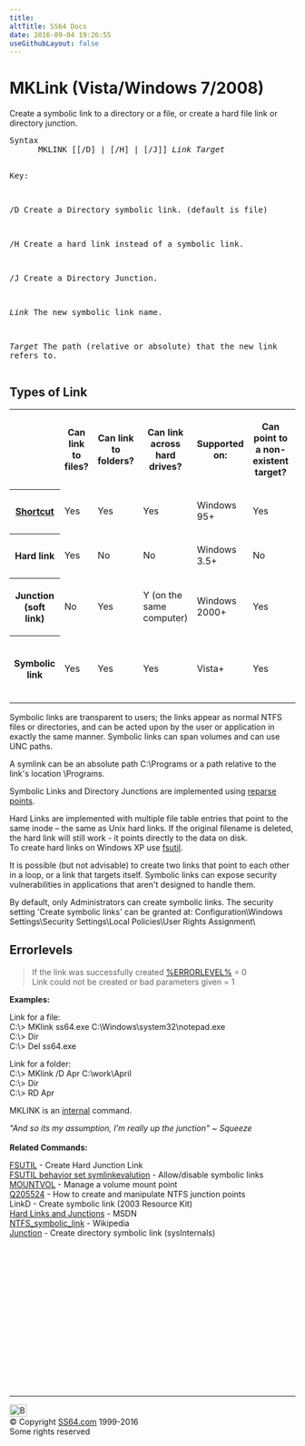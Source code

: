 ```yaml
---
title:
altTitle: SS64 Docs
date: 2016-09-04 19:26:55
useGithubLayout: false
---
```

<!-- #BeginLibraryItem "/Library/head_nt.lbi" --><!-- #EndLibraryItem --><h1>MKLink (Vista/Windows 7/2008)</h1>
<p>Create a symbolic link to a directory or a file, or create a hard file link or directory junction.</p> 
<pre>Syntax
      MKLINK [[/D] | [/H] | [/J]] <i>Link Target</i>

Key:

   /D     Create a Directory symbolic link. (default is file)

   /H     Create a hard link instead of a symbolic link.

   /J     Create a Directory Junction.

   <i>Link</i>   The new symbolic link name.

   <i>Target</i> The path (relative or absolute) that the new link refers to.</pre>
<h2>Types of Link<br>
</h2>
<table class="mklink">
<tbody><tr>
<td></td>
<th><p>Can link to files?</p></th>
<th><p>Can link to folders?</p></th>
<th><p>Can link across hard drives?</p></th>
<th><p>Supported on:</p></th>
<th><p>Can point to a non-existent target?</p></th>
<th><p>Can be relative?</p></th>
<th><p>How to delete:</p></th>
</tr>
<tr>
<th><p><a href="shortcut.html">Shortcut</a></p></th>
<td><p>Yes</p></td>
<td><p>Yes</p></td>
<td><p>Yes</p></td>
<td><p>Windows 95+</p></td>
<td><p>Yes</p></td>
<td><p>No</p></td>
<td><p><a href="del.html">Del</a></p></td>
</tr>
<tr>
<th><p>Hard link</p></th>
<td><p>Yes</p></td>
<td><p>No</p></td>
<td><p>No</p></td>
<td><p>Windows 3.5+</p></td>
<td><p>No<br>
</p></td>
<td><p>No</p></td>
<td><p><a href="del.html">Del</a></p></td>
</tr>
<tr>
<th><p>Junction<br>
(soft link)</p></th>
<td><p>No</p></td>
<td><p>Yes</p></td>
<td><p>Y (on the same computer)</p></td>
<td><p>Windows 2000+</p></td>
<td><p>Yes</p></td>
<td><p>No</p></td>
<td><p><a href="rd.html">RD</a></p></td>
</tr>
<tr>
<th><p>Symbolic link</p></th>
<td><p>Yes</p></td>
<td><p>Yes</p></td>
<td><p>Yes</p></td>
<td><p>Vista+</p></td>
<td><p>Yes</p></td>
<td><p>Yes (on the same volume)</p></td>
<td><p>RD <i>folder</i> or Del <i>file</i></p></td>
</tr>
</tbody></table>
<p>Symbolic links are transparent to users; the links appear as normal NTFS files or directories, and can be acted upon by the user or application in exactly the same manner. Symbolic links can span volumes and can use UNC paths. </p>
<p> A symlink can be an absolute path <span class="code">C:\Programs</span> or a path relative to the link's location <span class="code">\Programs</span>. <br>
</p>
<p><b> </b>Symbolic Links and Directory Junctions are implemented using <a href="http://msdn.microsoft.com/en-us/library/windows/desktop/aa365503(v=vs.85).aspx">reparse points</a>.</p>
<p> Hard Links are implemented  with multiple file table entries that point to the same inode – the same  as Unix hard links. If the original filename is deleted, the hard link will still work - it points directly to the data on disk.<br>
To create hard links on Windows XP use <a href="fsutil.html">fsutil</a>.</p>
<p>It is possible (but not advisable) to create  two links that point to each other in a loop, or a link that targets  itself. Symbolic links can expose security vulnerabilities in applications that aren't designed to handle them.</p>
<p>By default, only Administrators can create symbolic links. The security setting 'Create symbolic links' can be granted at: <span class="code">Configuration\Windows Settings\Security Settings\Local Policies\User Rights Assignment\</span></p>
<h2>Errorlevels</h2>
<blockquote>
<p>If the link was successfully created <a href="errorlevel.html">%ERRORLEVEL%</a> = 0<br>
Link could not be created or bad parameters given = 1</p>
</blockquote>
<p><b>Examples:</b></p>
<p> Link for a file:<br>
<span class="code"> C:\&gt; MKlink ss64.exe C:\Windows\system32\notepad.exe<br>
C:\&gt; Dir<br>
C:\&gt; Del ss64.exe</span></p>
<p> Link for a folder<span class="code">:<br>
C:\&gt; MKlink /D Apr C:\work\April<br>
C:\&gt; Dir<br>
C:\&gt; RD Apr</span></p>
<p>MKLINK is an <a href="syntax-internal.html">internal</a> command.</p>
<p><i class="quote"> "And so its my assumption, I’m really up the junction" ~ Squeeze </i><br>
  <b><br>
Related Commands:</b></p>
<p><a href="fsutil.html">FSUTIL</a> - Create Hard Junction Link<br>
<a href="fsutil.html#behavior">FSUTIL behavior set symlinkevalution</a> - Allow/disable symbolic links<br>
<a href="mountvol.html">MOUNTVOL</a> - Manage a volume mount point<br>
<a href="https://support.microsoft.com/kb/205524">Q205524</a> - How to create and manipulate NTFS junction points<br>
LinkD - Create symbolic link (2003 Resource Kit)<br>
<a href="http://msdn.microsoft.com/en-us/library/windows/desktop/aa365006%28v=vs.85%29.aspx">Hard Links and Junctions</a> - MSDN<br>
<a href="http://en.wikipedia.org/wiki/NTFS_symbolic_link">NTFS_symbolic_link</a> - Wikipedia<br>
<a href="http://technet.microsoft.com/en-gb/sysinternals/bb896768.aspx">Junction</a> - Create directory symbolic link (sysInternals)</p><!-- #BeginLibraryItem "/Library/foot_nt.lbi" --><p>
<!-- windows300 -->
<ins class="adsbygoogle" style="display:inline-block;width:300px;height:250px" data-ad-client="ca-pub-6140977852749469" data-ad-slot="7649547908"></ins>
<script>
(adsbygoogle = window.adsbygoogle || []).push({});
</script></p>
<hr>
<div id="bl" class="footer"><a href="mklink.html#"><img src="../images/top.png" width="30" height="22" alt="Back to the Top"></a></div>
<div id="br" class="footer, tagline">© Copyright <a href="http://ss64.com/">SS64.com</a> 1999-2016<br>
Some rights reserved</div><!-- #EndLibraryItem -->
